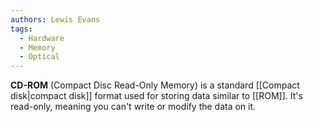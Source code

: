 ```yaml
---
authors: Lewis Evans
tags:
  - Hardware
  - Memory
  - Optical
---
```

**CD-ROM** (Compact Disc Read-Only Memory) is a standard [[Compact disk|compact disk]] format used for storing data similar to [[ROM]]. It's read-only, meaning you can't write or modify the data on it.
